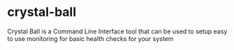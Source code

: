 # crystal-ball
Crystal Ball is a Command Line Interface tool that can be used to setup easy to use monitoring for basic health checks for your system
